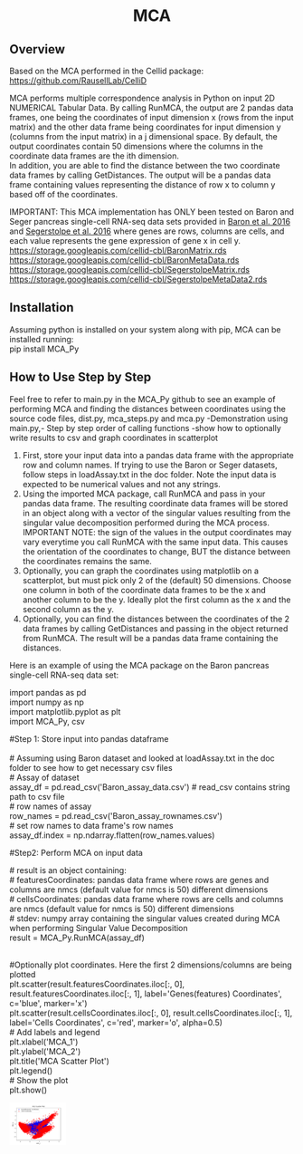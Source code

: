 <h1 align="center">MCA</h1>

## Overview

Based on the MCA performed in the Cellid package: https://github.com/RausellLab/CelliD

MCA performs multiple correspondence analysis in Python on input 2D NUMERICAL Tabular Data. By calling RunMCA, the output are 2 pandas data frames, one being the coordinates of input dimension x (rows from the input matrix) and the other data frame being coordinates for input dimension y (columns from the input matrix) in a j dimensional space. By default, the output coordinates contain 50 dimensions where the columns in the coordinate data frames are the ith dimension. <br>
In addition, you are able to find the distance between the two coordinate data frames by calling GetDistances. The output will be a pandas data frame containing values representing the distance of row x to column y based off of the coordinates.

IMPORTANT: This MCA implementation has ONLY been tested on Baron and Seger pancreas single-cell RNA-seq data sets provided in <a href="https://www.sciencedirect.com/science/article/pii/S2405471216302666?via%3Dihub">Baron et al. 2016</a> and <a href="https://www.sciencedirect.com/science/article/pii/S1550413116304363?via%3Dihub">Segerstolpe et al. 2016</a> where genes are rows, columns are cells, and each value represents the gene expression of gene x in cell y. <br>
https://storage.googleapis.com/cellid-cbl/BaronMatrix.rds <br>
https://storage.googleapis.com/cellid-cbl/BaronMetaData.rds <br>
https://storage.googleapis.com/cellid-cbl/SegerstolpeMatrix.rds <br>
https://storage.googleapis.com/cellid-cbl/SegerstolpeMetaData2.rds <br>

## Installation
Assuming python is installed on your system along with pip, MCA can be installed running: <br>
pip install MCA_Py

## How to Use Step by Step
Feel free to refer to main.py in the MCA_Py github to see an example of performing MCA and finding the distances between coordinates using the source code files, dist.py, mca_steps.py and mca.py
-Demonstration using main.py,- Step by step order of calling functions
-show how to optionally write results to csv and graph coordinates in scatterplot

1. First, store your input data into a pandas data frame with the appropriate row and column names. If trying to use the Baron or Seger datasets, follow steps in loadAssay.txt in the doc folder. Note the input data is expected to be numerical values and not any strings.
2. Using the imported MCA package, call RunMCA and pass in your pandas data frame. The resulting coordinate data frames will be stored in an object along with a vector of the singular values resulting from the singular value decomposition performed during the MCA process. IMPORTANT NOTE: the sign of the values in the output coordinates may vary everytime you call RunMCA with the same input data. This causes the orientation of the coordinates to change, BUT the distance between the coordinates remains the same.
3. Optionally, you can graph the coordinates using matplotlib on a scatterplot, but must pick only 2 of the (default) 50 dimensions. Choose one column in both of the coordinate data frames to be the x and another column to be the y. Ideally plot the first column as the x and the second column as the y.
4. Optionally, you can find the distances between the coordinates of the 2 data frames by calling GetDistances and passing in the object returned from RunMCA. The result will be a pandas data frame containing the distances.

Here is an example of using the MCA package on the Baron pancreas single-cell RNA-seq data set: <br>

import pandas as pd <br>
import numpy as np <br>
import matplotlib.pyplot as plt <br>
import MCA_Py, csv <br>

#Step 1: Store input into pandas dataframe<br>
<br># Assuming using Baron dataset and looked at loadAssay.txt in the doc folder to see how to get necessary csv files 
<br># Assay of dataset 
<br>assay_df = pd.read_csv('Baron_assay_data.csv')  # read_csv contains string path to csv file
<br># row names of assay 
<br>row_names = pd.read_csv('Baron_assay_rownames.csv') 
<br># set row names to data frame's row names 
<br>assay_df.index = np.ndarray.flatten(row_names.values) 

<p>#Step2: Perform MCA on input data</p>
# result is an object containing: <br>
    # featuresCoordinates: pandas data frame where rows are genes and columns are nmcs (default value for nmcs is 50) different dimensions <br>
    # cellsCoordinates: pandas data frame where rows are cells and columns are nmcs (default value for nmcs is 50) different dimensions <br>
    # stdev: numpy array containing the singular values created during MCA when performing Singular Value Decomposition <br>
result = MCA_Py.RunMCA(assay_df) <br>

<br>#Optionally plot coordinates. Here the first 2 dimensions/columns are being plotted
<br>plt.scatter(result.featuresCoordinates.iloc[:, 0], result.featuresCoordinates.iloc[:, 1], label='Genes(features) Coordinates', c='blue', marker='x')
<br>plt.scatter(result.cellsCoordinates.iloc[:, 0], result.cellsCoordinates.iloc[:, 1], label='Cells Coordinates', c='red', marker='o', alpha=0.5)
<br># Add labels and legend
<br>plt.xlabel('MCA_1')
<br>plt.ylabel('MCA_2')
<br>plt.title('MCA Scatter Plot')
<br>plt.legend()
<br># Show the plot
<br>plt.show()

<img src="https://github.com/RockLee117/Images/blob/main/Python_EntireBaron.png" width=100>